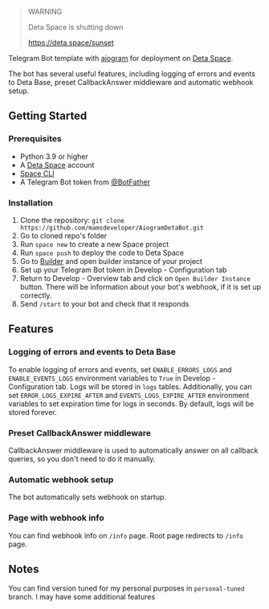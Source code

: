 > WARNING
> 
> Deta Space is shutting down
>
> https://deta.space/sunset
> 

Telegram Bot template with [aiogram](https://github.com/aiogram/aiogram) for deployment on [Deta Space](https://deta.space/).

The bot has several useful features, including logging of errors and events to Deta Base, preset CallbackAnswer middleware and automatic webhook setup.

## Getting Started

### Prerequisites

- Python 3.9 or higher
- A [Deta Space](https://deta.space/) account
- [Space CLI](https://deta.space/docs/en/basics/cli)
- A Telegram Bot token from [@BotFather](https://t.me/BotFather)
  
### Installation

1. Clone the repository: `git clone https://github.com/mamsdeveloper/AiogramDetaBot.git`
2. Go to cloned repo's folder
3. Run `space new` to create a new Space project
4. Run `space push` to deploy the code to Deta Space
5. Go to [Builder](https://deta.space/builder) and open builder instance of your project 
6. Set up your Telegram Bot token in Develop - Configuration tab
7. Return to Develop - Overview tab and click on `Open Builder Instance` button. There will be information about your bot's webhook, if it is set up correctly.
8. Send `/start` to your bot and check that it responds

## Features

### Logging of errors and events to Deta Base

To enable logging of errors and events, set `ENABLE_ERRORS_LOGS` and `ENABLE_EVENTS_LOGS` environment variables to `True` in Develop - Configuration tab. Logs will be stored in `logs` tables. 
Additionally, you can set `ERROR_LOGS_EXPIRE_AFTER` and `EVENTS_LOGS_EXPIRE_AFTER` environment variables to set expiration time for logs in seconds. By default, logs will be stored forever.

### Preset CallbackAnswer middleware

CallbackAnswer middleware is used to automatically answer on all callback queries, so you don't need to do it manually. 

### Automatic webhook setup

The bot automatically sets webhook on startup.

### Page with webhook info

You can find webhook info on `/info` page. Root page redirects to `/info` page.

## Notes

You can find version tuned for my personal purposes in `personal-tuned` branch. I may have some additional features 
